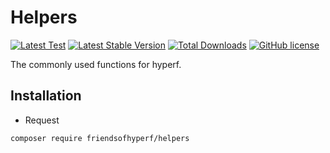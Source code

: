 # Helpers

[![Latest Test](https://github.com/friendsofhyperf/helpers/workflows/tests/badge.svg)](https://github.com/friendsofhyperf/helpers/actions)
[![Latest Stable Version](https://poser.pugx.org/friendsofhyperf/helpers/version.png)](https://packagist.org/packages/friendsofhyperf/helpers)
[![Total Downloads](https://poser.pugx.org/friendsofhyperf/helpers/d/total.png)](https://packagist.org/packages/friendsofhyperf/helpers)
[![GitHub license](https://img.shields.io/github/license/friendsofhyperf/helpers)](https://github.com/friendsofhyperf/helpers)

The commonly used functions for hyperf.

## Installation

- Request

```bash
composer require friendsofhyperf/helpers
```
